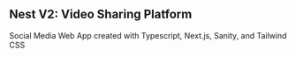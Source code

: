 ## Nest V2: Video Sharing Platform

Social Media Web App created with Typescript, Next.js, Sanity, and Tailwind CSS
